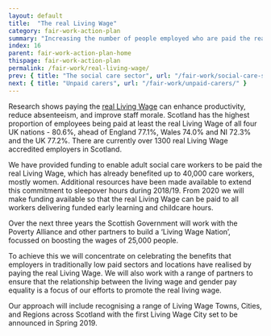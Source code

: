 ```yaml
---
layout: default
title:  "The real Living Wage"
category: fair-work-action-plan
summary: "Increasing the number of people employed who are paid the real Living Wage."
index: 16
parent: fair-work-action-plan-home
thispage: fair-work-action-plan
permalink: /fair-work/real-living-wage/
prev: { title: "The social care sector", url: "/fair-work/social-care-sector/" }
next: { title: "Unpaid carers", url: "/fair-work/unpaid-carers/" }
---
```


Research shows paying the [real Living Wage](https://scottishlivingwage.org/) can enhance productivity, reduce absenteeism, and improve staff morale.  Scotland has the highest proportion of employees being paid at least the real Living Wage of all four UK nations - 80.6%, ahead of England 77.1%, Wales 74.0% and NI 72.3% and the UK 77.2%. There are currently over 1300 real Living Wage accredited employers in Scotland. 

We have provided funding to enable adult social care workers to be paid the real Living Wage, which has already benefited up to 40,000 care workers, mostly women. Additional resources have been made available to extend this commitment to sleepover hours during 2018/19. From 2020 we will make funding available so that the real Living Wage can be paid to all workers delivering funded early learning and childcare hours.  

Over the next three years the Scottish Government will work with the Poverty Alliance and other partners to build a ‘Living Wage Nation’, focussed on boosting the wages of 25,000 people. 

To achieve this we will concentrate on celebrating the benefits that employers in traditionally low paid sectors and locations have realised by paying the real Living Wage.  We will also work with a range of partners to ensure that the relationship between the living wage and gender pay equality is a focus of our efforts to promote the real living wage.

Our approach will include recognising a range of Living Wage Towns, Cities, and Regions across Scotland with the first Living Wage City set to be announced in Spring 2019. 
